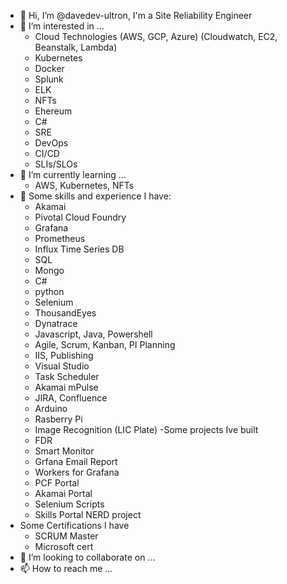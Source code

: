 - 👋 Hi, I’m @davedev-ultron, I'm a Site Reliability Engineer
- 👀 I’m interested in ...
  - Cloud Technologies (AWS, GCP, Azure) (Cloudwatch, EC2, Beanstalk, Lambda)
  - Kubernetes
  - Docker
  - Splunk
  - ELK
  - NFTs
  - Ehereum
  - C#
  - SRE
  - DevOps
  - CI/CD
  - SLIs/SLOs
- 🌱 I’m currently learning ...
  - AWS, Kubernetes, NFTs
- 💞️ Some skills and experience I have:
  - Akamai
  - Pivotal Cloud Foundry
  - Grafana
  - Prometheus
  - Influx Time Series DB
  - SQL
  - Mongo
  - C#
  - python
  - Selenium
  - ThousandEyes
  - Dynatrace
  - Javascript, Java, Powershell
  - Agile, Scrum, Kanban, PI Planning
  - IIS, Publishing
  - Visual Studio
  - Task Scheduler
  - Akamai mPulse
  - JIRA, Confluence
  - Arduino
  - Rasberry Pi
  - Image Recognition (LIC Plate)
-Some projects Ive built
  - FDR
  - Smart Monitor
  - Grfana Email Report
  - Workers for Grafana
  - PCF Portal
  - Akamai Portal
  - Selenium Scripts
  - Skills Portal NERD project
- Some Certifications I have
  - SCRUM Master
  - Microsoft cert
- 💞️ I’m looking to collaborate on ...
- 📫 How to reach me ...

<!---
davedev-ultron/davedev-ultron is a ✨ special ✨ repository because its `README.md` (this file) appears on your GitHub profile.
You can click the Preview link to take a look at your changes.
--->
